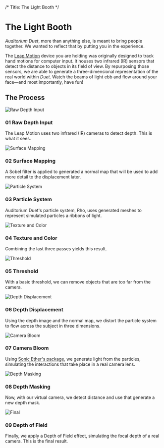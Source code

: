 /*
Title: The Light Booth
*/

# The Light Booth
*Auditorium Duet*, more than anything else, is meant to bring people together. We wanted to reflect that by putting you in the experience.

The [Leap Motion] device you are holding was originally designed to track hand motions for computer input. It houses two infrared (IR) sensors that detect the distance to objects in its field of view. By repurposing those sensors, we are able to generate a three-dimensional representation of the real world within *Duet*. Watch the beams of light ebb and flow around your face—and most importantly, have fun!




## The Process

![Raw Depth Input](/content/images/process/01%20Raw%20Depth%20Input%20-%20scaled.png)
### 01 Raw Depth Input
The Leap Motion uses two infrared (IR) cameras to detect depth. This is what it sees.

![Surface Mapping](/content/images/process/02%20Surface%20Mapping%20-%20scaled.png)
### 02 Surface Mapping
A Sobel filter is applied to generated a normal map that will be used to add more detail to the displacement later.

![Particle System](/content/images/process/03%20Particle%20System.png)
### 03 Particle System
Auditorium Duet's particle system, Rho, uses generated meshes to represent simulated particles a ribbons of light.

![Texture and Color](/content/images/process/04%20Texture%20and%20Color.png)
### 04 Texture and Color
Combining the last three passes yields this result.

![Threshold](/content/images/process/05%20Threshold.png)
### 05 Threshold
With a basic threshold, we can remove objects that are too far from the camera.

![Depth Displacement](/content/images/process/06%20Depth%20Displacement.png)
### 06 Depth Displacement
Using the depth image and the normal map, we distort the particle system to flow across the subject in three dimensions.

![Camera Bloom](/content/images/process/07%20Camera%20Bloom.png)
### 07 Camera Bloom
Using [Sonic Ether's package][Sonic Ether], we generate light from the particles, simulating the interactions that take place in a real camera lens.

![Depth Masking](/content/images/process/08%20Depth%20Masking.png)
### 08 Depth Masking
Now, with our virtual camera, we detect distance and use that generate a new depth mask.

![Final](/content/images/process/10%20Final.png)
### 09 Depth of Field
Finally, we apply a Depth of Field effect, simulating the focal depth of a real camera. This is the final result.



[Leap Motion]: http://www.leapmotion.com/
[Sonic Ether]: http://google.com